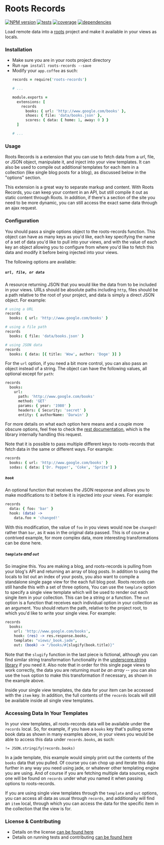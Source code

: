 # Roots Records

[![NPM version](https://badge.fury.io/js/roots-records.svg)](http://badge.fury.io/js/roots-records) [![tests](http://img.shields.io/travis/carrot/roots-records/master.svg?style=flat)](https://travis-ci.org/carrot/roots-records)
[![coverage](http://img.shields.io/coveralls/carrot/roots-records.svg?style=flat)](https://coveralls.io/r/carrot/roots-records) [![dependencies](http://img.shields.io/gemnasium/carrot/roots-records.svg?style=flat)](https://gemnasium.com/carrot/roots-records)

Load remote data into a [roots](http://www.github.com/jenius/roots) project and make it available in your views as locals.

### Installation

- Make sure you are in your roots project directory
- Run `npm install roots-records --save`
- Modify your `app.coffee` as such:
  ```coffee
  records = require('roots-records')

  # ...

  module.exports =
    extensions: [
      records
        books: { url: 'http://www.google.com/books' },
        shoes: { file: 'data/books.json' },
        scores: { data: { home: 1, away: 0 } }
    ]

  # ...
  ```

### Usage

Roots Records is a extension that you can use to fetch data from a url, file, or JSON object, manipulate it, and inject into your view templates. It can also be used to compile out additional templates for each item in a collection (like single blog posts for a blog), as discussed below in the "options" section.

This extension is a great way to separate markup and content. With Roots Records, you can keep your content in an API, but still compile it out as static content through Roots. In addition, if there's a section of the site you need to be more dynamic, you can still access the exact same data through an ajax request.

### Configuration

You should pass a single options object to the roots-records function. This object can have as many keys as you'd like, each key specifying the name of a set of data you'd like to pull into your views, and with the value of each key an object allowing you to configure from where you'd like to fetch this data and modify it before being injected into your views.

The following options are available:

##### `url, file, or data`

A resource returning JSON that you would like the data from to be included in your views. URLs should be absolute paths including `http`, files should be a path relative to the root of your project, and data is simply a direct JSON object. For example:

```coffee
# using a URL
records
  books: { url: 'http://www.google.com/books' }

# using a file path
records
  books: { file: 'data/books.json' }

# using JSON data
records
  books: { data: [{ title: 'Wow', author: 'Doge' }] }
```

For the `url` option, if you need a bit more control, you can also pass an object instead of a string. The object can have the following values, all optional except for `path`:

```coffee
records
  books:
    url:
      path: 'http://www.google.com/books'
      method: 'GET'
      params: { year: '1980' }
      headers: { Security: 'secret' }
      entity: { authorName: 'Darwin' }
```

For more details on what each option here means and a couple more obscure options, feel free to check the [rest documentation](https://github.com/cujojs/rest/blob/master/docs/interfaces.md#common-request-properties), which is the library internally handling this request.

Note that it is possible to pass multiple different keys to roots-records that fetch data in the same or different ways. For example:

```coffee
records
  books: { url: 'http://www.google.com/books' }
  sodas: { data: ['Dr. Pepper', 'Coke', 'Sprite'] }
```

##### `hook`

An optional function that receives the JSON response and allows you to make modifications to it before it is injected into your views. For example:

```coffee
records
  data: { foo: 'bar' }
  hook: (data) ->
    data.foo = 'changed!'
```

With this modification, the value of `foo` in you views would now be `changed!` rather than `bar`, as it was in the original data passed. This is of course a contrived example, for more complex data, more interesting transformations can be done here.

##### `template` and `out`

So imagine this. You are making a blog, and roots-records is pulling from your blog's API and returning an array of blog posts. In addition to using the locals to list out an index of your posts, you also want to compile a standalone single page view for the each full blog post. Roots records can still handle this with a set of three options, You can use the `template` option to specify a single view template which will be used to render out each single item in your collection. This can be a string or a function. The `out` option is a function that receives each individual option in your collection as an argument. You should return the path, relative to the project root, to which you'd like to write your single view. For example:

```coffee
records
  books:
    url: 'http://www.google.com/books',
    hook: (res) -> res.response.books,
    template: "views/_book.jade",
    out: (book) -> "/books/#{slugify(book.title)}"
```

Note that the `slugify` function in the last piece is fictional, although you can find similar string transformation functionality in the [underscore.string library](https://github.com/epeli/underscore.string) if you need it. Also note that in order for this single page views to work correctly, the data you are returning *must be an array* -- you can also use the `hook` option to make this transformation if necessary, as shown in the example above.

Inside your single view templates, the data for your item can be accessed with the `item` key. In addition, the full contents of the `records` locals will still be available inside all single view templates.

### Accessing Data In Your Templates

In your view templates, all roots-records data will be available under the `records` local. So, for example, if you have a `books` key that's pulling some book data as shown in many examples above, in your views you would be able to access this data under `records.books`, as such:

```jade
!= JSON.stringify(records.books)
```

In a jade template, this example would simply print out the contents of the `books` data that you pulled. Of course you can chop up and iterate this data further in any way you need using jade, or whatever other templating engine you are using. And of course if you are fetching multiple data sources, each one will be found on `records` under what you named it when passing options to roots-records.

If you are using single view templates through the `template` and `out` options, you can access all data as usual through `records`, and additionally will find an `item` local, through which you can access the data for the specific item in the collection that the view is for.

### License & Contributing

- Details on the license [can be found here](LICENSE.md)
- Details on running tests and contributing [can be found here](contributing.md)
